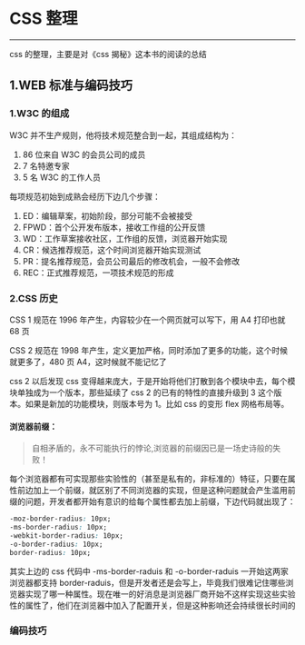 # CSS 整理

---

css 的整理，主要是对《css 揭秘》这本书的阅读的总结

## 1.WEB 标准与编码技巧

### 1.W3C 的组成

W3C 并不生产规则，他将技术规范整合到一起，其组成结构为：

1. 86 位来自 W3C 的会员公司的成员
2. 7 名特邀专家
3. 5 名 W3C 的工作人员

每项规范初始到成熟会经历下边几个步骤：

1. ED：编辑草案，初始阶段，部分可能不会被接受
2. FPWD：首个公开发布版本，接收工作组的公开反馈
3. WD：工作草案接收社区，工作组的反馈，浏览器开始实现
4. CR：候选推荐规范，这个时间浏览器开始实现测试
5. PR：提名推荐规范，会员公司最后的修改机会，一般不会修改
6. REC：正式推荐规范，一项技术规范的形成

### 2.CSS 历史

CSS 1 规范在 1996 年产生，内容较少在一个网页就可以写下，用 A4 打印也就 68 页

CSS 2 规范在 1998 年产生，定义更加严格，同时添加了更多的功能，这个时候就更多了，480 页 A4，这时候就不能记忆了

css 2 以后发现 css 变得越来庞大，于是开始将他们打散到各个模块中去，每个模块单独成为一个版本，那些延续了 css 2 的已有的特性的直接升级到 3 这个版本。如果是新加的功能模块，则版本号为 1。比如 css 的变形 flex 网格布局等。

#### 浏览器前缀：

> 自相矛盾的，永不可能执行的悖论,浏览器的前缀因已是一场史诗般的失败！

每个浏览器都有可实现那些实验性的（甚至是私有的，非标准的）特征，只要在属性前边加上一个前缀，就区别了不同浏览器的实现，但是这种问题就会产生滥用前缀的问题，开发者都开始有意识的给每个属性都去加上前缀，下边代码就出现了：

```css
-moz-border-radius: 10px;
-ms-border-radius: 10px;
-webkit-border-radius: 10px;
-o-border-radius: 10px;
border-radius: 10px;
```

其实上边的 css 代码中 -ms-border-raduis 和 -o-border-raduis 一开始这两家浏览器都支持 border-raduis，但是开发者还是会写上，毕竟我们很难记住哪些浏览器实现了哪一种属性。现在唯一的好消息是浏览器厂商开始不这样实现这些实验性的属性了，他们在浏览器中加入了配置开关，但是这种影响还会持续很长时间的

### 编码技巧
